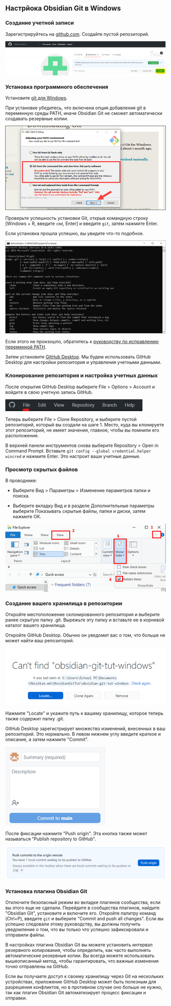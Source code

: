 ## Настрйока Obsidian Git в Windows

### Создание учетной записи

Зарегистрируйтесь на [github.com](https://github.com/). Создайте пустой репозиторий.

![Регистрация на GitHub](attachments/Pasted%20image%2020210325192825.png)

### Установка программного обеспечения

Установите [git для Windows](https://git-scm.com/download/win).

При установке убедитесь, что включена опция добавления git в переменную среды PATH, иначе Obsidian Git не сможет автоматически создавать резервные копии.

![Установка Git](attachments/Pasted%20image%2020210325185111.png)

Проверьте успешность установки Git, открыв командную строку [Windows + R, введите `cmd`, Enter] и введите `git`, затем нажмите Enter.

Если установка прошла успешно, вы увидите что-то подобное.

![Проверка установки Git](attachments/Pasted%20image%2020210325191407.png)

Если этого не произошло, обратитесь к [руководству по исправлению переменной PATH](Fixing%20PATH.md).

Затем установите [GitHub Desktop](https://desktop.github.com/). Мы будем использовать GitHub Desktop для настройки репозитория и управления учетными данными.

### Клонирование репозитория и настройка учетных данных

После открытия GitHub Desktop выберите File > Options > Account и войдите в свою учетную запись GitHub.

![Настройка учетной записи в GitHub Desktop](attachments/Pasted%20image%2020210325202742.png)

Теперь выберите File > Clone Repository, и выберите пустой репозиторий, который вы создали на шаге 1. Место, куда вы клонируете этот репозиторий, не имеет значения, главное, чтобы вы помнили его расположение.

В верхней панели инструментов снова выберите Repository > Open in Command Prompt. Вставьте `git config --global credential.helper wincred` и нажмите Enter. Это настроит ваши учетные данные.

### Просмотр скрытых файлов

В проводнике:

- Выберите Вид > Параметры > Изменение параметров папки и поиска.

- Выберите вкладку Вид и в разделе Дополнительные параметры выберите Показывать скрытые файлы, папки и диски, затем нажмите ОК.

![Просмотр скрытых файлов](attachments/Pasted%20image%2020210325194749.png)

### Создание вашего хранилища в репозитории

Откройте местоположение склонированного репозитория и выберите ранее скрытую папку .git. Вырежьте эту папку и вставьте ее в корневой каталог вашего хранилища.

Откройте GitHub Desktop. Обычно он уведомит вас о том, что больше не может найти ваш репозиторий.

![Уведомление о не найденном репозитории](attachments/Pasted%20image%2020210325195430.png)

Нажмите "Locate" и укажите путь к вашему хранилищу, которое теперь также содержит папку .git.

GitHub Desktop зарегистрирует множество изменений, внесенных в ваш репозиторий. Это нормально. В левом нижнем углу введите краткое и описание, а затем нажмите "Commit".

![Коммит изменений](attachments/Pasted%20image%2020210325195854.png)

После фиксации нажмите "Push origin". Эта кнопка также может называться "Publish repository to GitHub".

![Отправка изменений на GitHub](attachments/Pasted%20image%2020210325211723.png)

### Установка плагина Obsidian Git

Отключите безопасный режим во вкладке плагинов сообщества, если вы этого еще не сделали. Перейдите в сообщества плагинов, найдите "Obsidian Git", установите и включите его. Откройте палитру команд (Ctrl+P), введите `git` и выберите "Commit and push all changes". Если вы успешно следовали этому руководству, вы должны получить уведомление о том, что вы только что успешно зафиксировали и отправили файлы.

В настройках плагина Obsidian Git вы можете установить интервал резервного копирования, чтобы определить, как часто выполнять автоматические резервные копии. Вы всегда можете использовать вышеописанный метод, чтобы гарантировать, что важные изменения точно отправлены на GitHub.

Если вы получаете доступ к своему хранилищу через Git на нескольких устройствах, приложение GitHub Desktop может быть полезным для разрешения конфликтов, но в противном случае оно больше не нужно, так как плагин Obsidian Git автоматизирует процесс фиксации и отправки.
